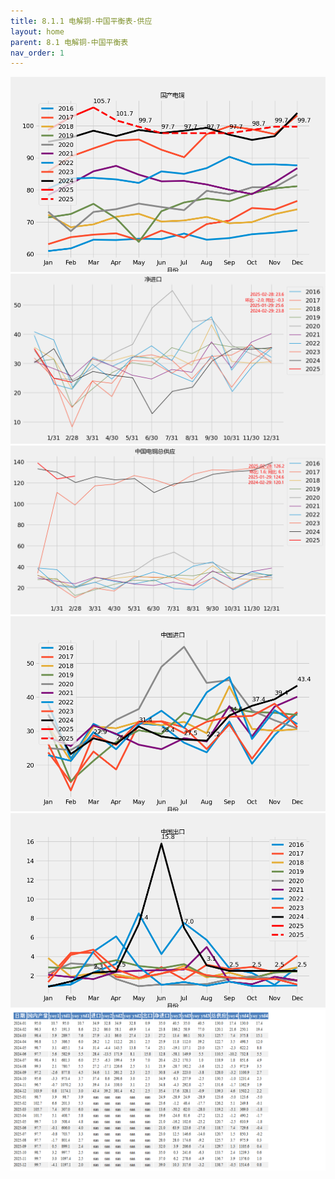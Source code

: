 ```yaml
---
title: 8.1.1 电解铜-中国平衡表-供应
layout: home
parent: 8.1 电解铜-中国平衡表
nav_order: 1
---
```




<img src="Charts/%E5%9B%BD%E4%BA%A7%E7%94%B5%E9%93%9C.png" alt="平衡表电铜产量">

<img src="Charts/%E5%87%80%E8%BF%9B%E5%8F%A3.png" alt="平衡表净进口">

<img src="Charts/%E4%B8%AD%E5%9B%BD%E7%94%B5%E9%93%9C%E6%80%BB%E4%BE%9B%E5%BA%94.png" alt="平衡表总供应">

<img src="Charts/%E4%B8%AD%E5%9B%BD%E8%BF%9B%E5%8F%A3.png" alt="中国进口">

<img src="Charts/%E4%B8%AD%E5%9B%BD%E5%87%BA%E5%8F%A3.png" alt="中国出口">

<img src="Charts/%E5%B9%B3%E8%A1%A1%E8%A1%A8%E4%BE%9B%E5%BA%94%E8%A1%A8%E6%A0%BC.png" alt="平衡表供应表">